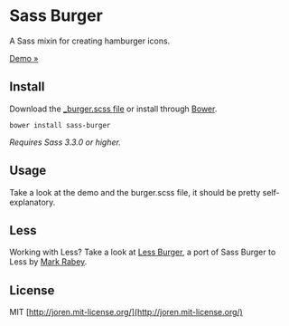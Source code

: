 Sass Burger
===========

A Sass mixin for creating hamburger icons.

[Demo &raquo;](http://joren.co/sass-burger/)

## Install

Download the [_burger.scss file](_burger.scss) or install through [Bower](http://bower.io).

```
bower install sass-burger
```

_Requires Sass 3.3.0 or higher._

## Usage

Take a look at the demo and the burger.scss file, it should be pretty self-explanatory.

## Less

Working with Less? Take a look at [Less Burger](https://github.com/MarkRabey/less-burger), a port of Sass Burger to Less by [Mark Rabey](http://markrabey.com/).

## License

MIT [http://joren.mit-license.org/](http://joren.mit-license.org/)
